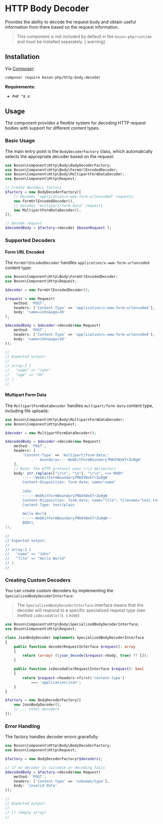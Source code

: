 # HTTP Body Decoder

Provides the ability to decode the request body and obtain useful information 
from there based on the request information.

> This component is not included by default in the `boson-php/runtime`
> and must be installed separately.
{.warning}


## Installation

Via [Composer](https://getcomposer.org/doc/01-basic-usage.md#installing-dependencies):

```bash
composer require boson-php/http-body-decoder
```

**Requirements:**

* `PHP ^8.4`


## Usage

The component provides a flexible system for decoding HTTP request bodies with
support for different content types.

### Basic Usage

The main entry point is the `BodyDecoderFactory` class, which automatically 
selects the appropriate decoder based on the request:

```php
use Boson\Component\Http\Body\BodyDecoderFactory;
use Boson\Component\Http\Body\FormUrlEncodedDecoder;
use Boson\Component\Http\Body\MultipartFormDataDecoder;
use Boson\Component\Http\Request;

// Create decoders factory
$factory = new BodyDecoderFactory([
    // Decodes "application/x-www-form-urlencoded" requests
    new FormUrlEncodedDecoder(),
    // Decodes "multipart/form-data" requests
    new MultipartFormDataDecoder(),
]);

// Decode request
$decodedBody = $factory->decode( $bosonRequest );
```

### Supported Decoders

#### Form URL Encoded

The `FormUrlEncodedDecoder` handles `application/x-www-form-urlencoded` 
content type:

```php
use Boson\Component\Http\Body\FormUrlEncodedDecoder;
use Boson\Component\Http\Request;

$decoder = new FormUrlEncodedDecoder();

$request = new Request(
    method: 'POST',
    headers: ['Content-Type' => 'application/x-www-form-urlencoded'],
    body: 'name=John&age=30'
);

$decodedBody = $decoder->decode(new Request(
    method: 'POST',
    headers: ['Content-Type' => 'application/x-www-form-urlencoded'],
    body: 'name=John&age=30'
));

//
// Expected output:
//
// array:2 [
//   "name" => "John"
//   "age" => "30"
// ]
//
```

#### Multipart Form Data

The `MultipartFormDataDecoder` handles `multipart/form-data` content type, 
including file uploads:

```php
use Boson\Component\Http\Body\MultipartFormDataDecoder;
use Boson\Component\Http\Request;

$decoder = new MultipartFormDataDecoder();

$decodedBody = $decoder->decode(new Request(
    method: 'POST',
    headers: [
        'Content-Type' => 'multipart/form-data;' 
            . ' boundary=----WebKitFormBoundary7MA4YWxkTrZu0gW'
    ],
    // Note: The HTTP protocol uses \r\n delimiters
    body: str_replace(["\r\n", "\n"], "\r\n", <<<'BODY'
        ------WebKitFormBoundary7MA4YWxkTrZu0gW
        Content-Disposition: form-data; name="name"
        
        John
        ------WebKitFormBoundary7MA4YWxkTrZu0gW
        Content-Disposition: form-data; name="file"; filename="test.txt"
        Content-Type: text/plain
        
        Hello World
        ------WebKitFormBoundary7MA4YWxkTrZu0gW--
        BODY),
));

// 
// Expected output:
//
// array:2 [
//   "name" => "John"
//   "file" => "Hello World"
// ]
//
```

### Creating Custom Decoders

You can create custom decoders by implementing 
the `SpecializedBodyDecoderInterface`:

> The `SpecializedBodyDecoderInterface` interface means that the 
> decoder will respond to a specific specialized request type 
> (see method `isDecodable()`).
{.note}

```php
use Boson\Component\Http\Body\SpecializedBodyDecoderInterface;
use Boson\Component\Http\Request;

class JsonBodyDecoder implements SpecializedBodyDecoderInterface
{
    public function decode(RequestInterface $request): array
    {
        return (array) (\json_decode($request->body, true) ?? []);
    }

    public function isDecodable(RequestInterface $request): bool
    {
        return $request->headers->first('content-type')
            === 'application/json';
    }
}

$factory = new BodyDecoderFactory([
    new JsonBodyDecoder(),
    // ... other decoders
]);
```

### Error Handling

The factory handles decoder errors gracefully:

```php
use Boson\Component\Http\Body\BodyDecoderFactory;
use Boson\Component\Http\Request;

$factory = new BodyDecoderFactory($decoders);

// If no decoder is suitable or decoding fails
$decodedBody = $factory->decode(new Request(
    method: 'POST',
    headers: ['Content-Type' => 'unknown/type'],
    body: 'invalid data'
));

// 
// Expected output:
//
// [] (empty array)
//
```